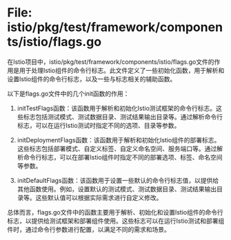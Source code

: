 # File: istio/pkg/test/framework/components/istio/flags.go

在Istio项目中，istio/pkg/test/framework/components/istio/flags.go文件的作用是用于处理Istio组件的命令行标志。此文件定义了一些初始化函数，用于解析和设置Istio组件的命令行标志，以及一些与标志相关的辅助函数。

以下是flags.go文件中的几个init函数的作用：

1. initTestFlags函数：该函数用于解析和初始化Istio测试框架的命令行标志。这些标志包括测试模式、测试数据目录、测试结果输出目录等。通过解析命令行标志，可以在运行Istio测试时指定不同的选项、目录等参数。

2. initDeploymentFlags函数：该函数用于解析和初始化Istio组件的部署标志。这些标志包括部署模式、自定义标签、自定义命名空间、服务端口等。通过解析命令行标志，可以在部署Istio组件时指定不同的部署选项、标签、命名空间等参数。

3. initDefaultFlags函数：该函数用于设置一些默认的命令行标志值，以提供给其他函数使用。例如，设置默认的测试模式、测试数据目录、测试结果输出目录等。这些默认值可以根据实际需求进行自定义修改。

总体而言，flags.go文件中的函数主要用于解析、初始化和设置Istio组件的命令行标志，以提供给测试框架和部署组件使用。这些标志可以在运行Istio测试和部署组件时，通过命令行参数进行配置，以满足不同的需求和场景。

